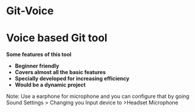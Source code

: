 # Git-Voice
<h1>Voice based Git tool</h1>
<b>Some features of this tool
<ul>
<li>Beginner friendly </li>
<li> Covers almost all the basic features </li>
<li>Specially developed for increasing efficiency </li>
<li>Would be a dynamic project </li> </b>
</ul>

Note: Use a earphone for microphone and you can configure that by going Sound Settings > Changing you Input device to >Headset Microphone
   
   

   
